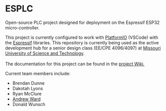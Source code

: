 # ESPLC
Open-source PLC project designed for deployment on the Espressif ESP32 micro-controller.

This project is currently configured to work with <a href="https://platformio.org/platformio-ide">PlatformIO</a> (VSCode) with the <a href = "https://docs.platformio.org/en/latest/platforms/espressif32.html">Espressif</a> libraries.
This repository is currently being used as the active development hub for a senior design class (EE/CPE 4096/4097) at <a href="https://www.mst.edu/">Missouri University of Science and Technology</a>.
<br>
<br>
The documentation for this project can be found in the <a href="https://github.com/aswmkm/ESPLC/wiki">project Wiki.</a>
<br>

Current team members include:
  - Brendan Dunne 
  - Dakotah Lyons
  - Ryan McClure
  - <a href="mailto:aswmkm@umsystem.edu">Andrew Ward</a>
  - Donald Wunsch

